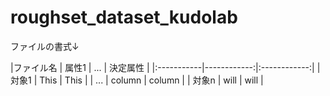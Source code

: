 # roughset_dataset_kudolab

ファイルの書式↓

|ファイル名 | 属性1 | ... | 決定属性 |
|:-----------|------------:|:------------:|
| 対象1       | This        | This         |
| ...     | column      | column       |
| 対象n       | will        | will         |
